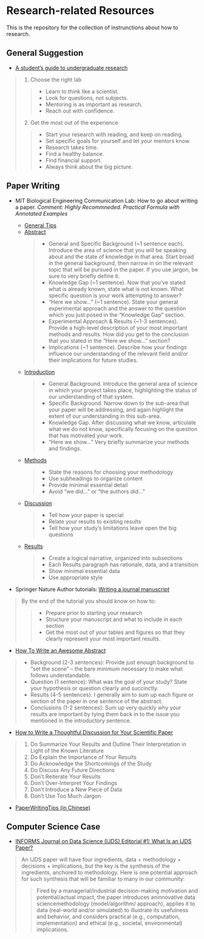 # Research-related Resources
This is the repository for the collection of instrunctions about how to research.

## General Suggestion
* [A student’s guide to undergraduate research](https://www.nature.com/articles/d41586-019-00871-x)
> 1. Choose the right lab
>> + Learn to think like a scientist.
>> + Look for questions, not subjects.
>> + Mentoring is as important as research.
>> + Reach out with confidence.
> 2. Get the most out of the experience
>> + Start your research with reading, and keep on reading.
>> + Set specific goals for yourself and let your mentors know.
>> + Research takes time.
>> + Find a healthy balance.
>> + Find financial support.
>> + Always think about the big picture.

## Paper Writing
* MIT Biological Engineering Communication Lab: How to go about writing a paper. *Comment: Highly Recommneded. Practical Formula with Annotated Examples*
    + [General Tips](https://mitcommlab.mit.edu/broad/commkit/general-tips/)
    + [Abstract](https://mitcommlab.mit.edu/broad/commkit/journal-article-abstract/)
        > - General and Specific Background (~1 sentence each). Introduce the area of science that you will be speaking about and the state of knowledge in that area. Start broad in the general background, then narrow in on the relevant topic that will be pursued in the paper. If you use jargon, be sure to very briefly define it.
        > - Knowledge Gap (~1 sentence). Now that you’ve stated what is already known, state what is not known. What specific question is your work attempting to answer?
        > - “Here we show…” (~1 sentence). State your general experimental approach and the answer to the question which you just posed in the “Knowledge Gap” section.
        > - Experimental Approach & Results (~1-3 sentences). Provide a high-level description of your most important methods and results. How did you get to the conclusion that you stated in the “Here we show…” section?
        > - Implications (~1 sentence). Describe how your findings influence our understanding of the relevant field and/or their implications for future studies.
    + [Introduction](https://mitcommlab.mit.edu/broad/commkit/journal-article-introduction/)
        > - General Background. Introduce the general area of science in which your project takes place, highlighting the status of our understanding of that system.
        > - Specific Background. Narrow down to the sub-area that your paper will be addressing, and again highlight the extent of our understanding in this sub-area.
        > - Knowledge Gap. After discussing what we know, articulate what we do not know, specifically focusing on the question that has motivated your work.
        > - “Here we show…” Very briefly summarize your methods and findings.
    + [Methods](https://mitcommlab.mit.edu/broad/commkit/journal-article-methods/)
        > - State the reasons for choosing your methodology
        > - Use subheadings to organize content
        > - Provide minimal essential detail
        > - Avoid “we did…” or “the authors did…”
    + [Discussion](https://mitcommlab.mit.edu/broad/commkit/journal-article-discussion/)
        > - Tell how your paper is special
        > - Relate your results to existing results
        > - Tell how your study’s limitations leave open the big questions
    + [Results](https://mitcommlab.mit.edu/broad/commkit/journal-article-results/)
        > - Create a logical narrative, organized into subsections
        > - Each Results paragraph has rationale, data, and a transition
        > - Show minimal essential data
        > - Use appropriate style

* Springer Nature Author tutorials: [Writing a journal manuscript](https://www.springernature.com/gp/authors/campaigns/writing-a-manuscript)
> By the end of the tutorial you should know on how to:
>> + Prepare prior to starting your research
>> + Structure your manuscript and what to include in each section
>> + Get the most out of your tables and figures so that they clearly represent your most important results.

* [How To Write an Awesome Abstract](https://bitesizebio.com/13661/how-to-write-an-awesome-abstract/)
> + Background (2-3 sentences): Provide just enough background to “set the scene” – the bare minimum necessary to make what follows understandable.
> + Question (1 sentence): What was the goal of your study? State your hypothesis or question clearly and succinctly.
> + Results (4-5 sentences): I generally aim to sum up each figure or section of the paper in one sentence of the abstract.
> + Conclusions (1-2 sentences): Sum up very quickly why your results are important by tying them back in to the issue you mentioned in the introductory sentence.

* [How to Write a Thoughtful Discussion for Your Scientific Paper](https://bitesizebio.com/31855/write-discussion-paper/)
> 1. Do Summarize Your Results and Outline Their Interpretation in Light of the Known Literature
> 2. Do Explain the Importance of Your Results
> 3. Do Acknowledge the Shortcomings of the Study
> 4. Do Discuss Any Future Directions
> 5. Don’t Reiterate Your Results
> 6. Don’t Over-Interpret Your Findings
> 7. Don’t Introduce a New Piece of Data
> 8. Don’t Use Too Much Jargon

* [PaperWritingTips (in Chinese)](https://github.com/cooelf/PaperWritingTips)

## Computer Science Case
* [INFORMS Journal on Data Science (IJDS) Editorial #1: What Is an IJDS Paper?](https://pubsonline.informs.org/doi/10.1287/ijds.2020.003)
> An IJDS paper will have four ingredients, data + methodology + decisions + implications, but the key is the synthesis of the ingredients, anchored to methodology. Here is one potential approach for such synthesis that will be familiar to many in our community:
>> Fired by a managerial/industrial decision-making motivation and potential/actual impact, the paper introduces aninnovative data sciencemethodology (model/algorithm/ approach), applies it to data (real-world and/or simulated) to illustrate its usefulness and behavior, and considers practical (e.g., computation, implementation) and ethical (e.g., societal, environmental) implications.

